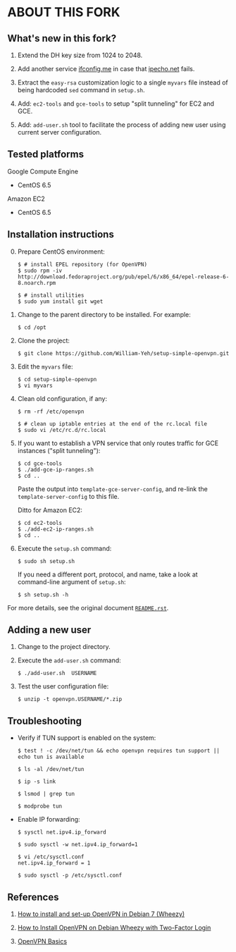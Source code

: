 ABOUT THIS FORK
===============


## What's new in this fork?

1. Extend the DH key size from 1024 to 2048.

2. Add another service [ifconfig.me](http://ifconfig.me/ip) in case that [ipecho.net](http://ipecho.net/plain) fails. 

3. Extract the `easy-rsa` customization logic to a single `myvars` file instead of being hardcoded `sed` command in `setup.sh`.

4. Add: `ec2-tools` and `gce-tools` to setup "split tunneling" for EC2 and GCE. 

5. Add: `add-user.sh` tool to facilitate the process of adding new user using current server configuration.



## Tested platforms


Google Compute Engine

 - CentOS 6.5

Amazon EC2

 - CentOS 6.5




## Installation instructions


0. Prepare CentOS environment:

   ```shell
   $ # install EPEL repository (for OpenVPN)
   $ sudo rpm -iv http://download.fedoraproject.org/pub/epel/6/x86_64/epel-release-6-8.noarch.rpm

   $ # install utilities
   $ sudo yum install git wget
   ```

1. Change to the parent directory to be installed. For example:

   ```shell
   $ cd /opt
   ```

2. Clone the project:

   ```shell
   $ git clone https://github.com/William-Yeh/setup-simple-openvpn.git
   ```

3. Edit the `myvars` file:

   ```shell
   $ cd setup-simple-openvpn
   $ vi myvars
   ```

4. Clean old configuration, if any:

   ```shell
   $ rm -rf /etc/openvpn

   $ # clean up iptable entries at the end of the rc.local file
   $ sudo vi /etc/rc.d/rc.local
   ```

5. If you want to establish a VPN service that only routes traffic for GCE instances ("split tunneling"):

   ```shell
   $ cd gce-tools
   $ ./add-gce-ip-ranges.sh
   $ cd ..
   ```
   
   Paste the output into `template-gce-server-config`, and re-link the `template-server-config` to this file.

   Ditto for Amazon EC2:

   ```shell
   $ cd ec2-tools
   $ ./add-ec2-ip-ranges.sh
   $ cd ..
   ```

6. Execute the `setup.sh` command:

   ```shell
   $ sudo sh setup.sh
   ``` 
   
   If you need a different port, protocol, and name, take a look at command-line argument of `setup.sh`:
   
   ```shell
   $ sh setup.sh -h   
   ```

For more details, see the original document [`README.rst`](README.rst).



## Adding a new user

1. Change to the project directory.

2. Execute the `add-user.sh` command:

   ```shell
   $ ./add-user.sh  USERNAME
   ```

3. Test the user configuration file:

   ```shell
   $ unzip -t openvpn.USERNAME/*.zip
   ```



## Troubleshooting


- Verify if TUN support is enabled on the system:

  ```shell
  $ test ! -c /dev/net/tun && echo openvpn requires tun support || echo tun is available

  $ ls -al /dev/net/tun

  $ ip -s link

  $ lsmod | grep tun

  $ modprobe tun
  ```

- Enable IP forwarding:

  ```shell
  $ sysctl net.ipv4.ip_forward
  
  $ sudo sysctl -w net.ipv4.ip_forward=1

  $ vi /etc/sysctl.conf
  net.ipv4.ip_forward = 1

  $ sudo sysctl -p /etc/sysctl.conf 
  ```



## References


1. [How to install and set-up OpenVPN in Debian 7 (Wheezy)](http://d.stavrovski.net/blog/post/how-to-install-and-set-up-openvpn-in-debian-7-wheezy)


2. [How to Install OpenVPN on Debian Wheezy with Two-Factor Login](http://midactstech.blogspot.tw/2013/07/how-to-install-openvpn-on-debian-wheezy.html)


3. [OpenVPN Basics](http://netwizards.co.uk/openvpn-basics/)

